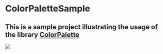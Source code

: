 # ColorPaletteSample


## This is a sample project illustrating the usage of the library [ColorPalette](https://github.com/MuhammedRefaat/ColorPalette)




![](https://docs.google.com/uc?export=download&id=1MxRS8zMPQ09PHOJHtFA4P8SNJNnu7gBj)
